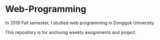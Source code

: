 # Web-Programming
In 2018 Fall semester, I studied web programming in Dongguk University.

This repository is for archiving weekly assignments and project.

